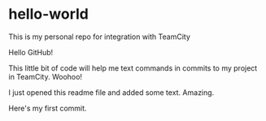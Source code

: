 # hello-world
This is my personal repo for integration with TeamCity

Hello GitHub!

This little bit of code will help me text commands in commits to my project in TeamCity. Woohoo!

I just opened this readme file and added some text. Amazing.


Here's my first commit.
